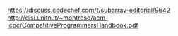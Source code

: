 https://discuss.codechef.com/t/subarray-editorial/9642
http://disi.unitn.it/~montreso/acm-icpc/CompetitiveProgrammersHandbook.pdf
